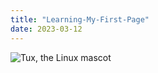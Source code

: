 ```yaml
---
title: "Learning-My-First-Page"
date: 2023-03-12
---
```

![Tux, the Linux mascot](/assets/images/tux.png)

